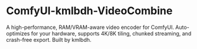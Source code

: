 # ComfyUI-kmlbdh-VideoCombine
A high-performance, RAM/VRAM-aware video encoder for ComfyUI. Auto-optimizes for your hardware, supports 4K/8K tiling, chunked streaming, and crash-free export. Built by kmlbdh. 
